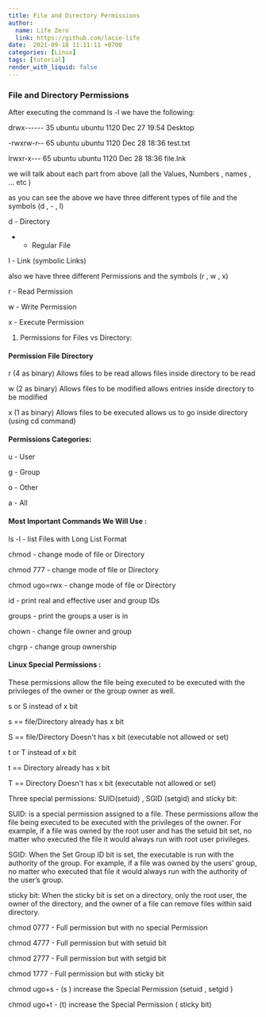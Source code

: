 ```yaml
---
title: File and Directory Permissions
author:
  name: Life Zero
  link: https://github.com/lacie-life
date:  2021-09-18 11:11:11 +0700
categories: [Linux]
tags: [tutorial]
render_with_liquid: false
---
```


### File and Directory Permissions

After executing the command ls -l we have the following:

drwx------ 35 ubuntu ubuntu 1120 Dec 27 19:54 Desktop

-rwxrw-r-- 65 ubuntu ubuntu 1120 Dec 28 18:36 test.txt

lrwxr-x--- 65 ubuntu ubuntu 1120 Dec 28 18:36 file.lnk

we will talk about each part from above (all the Values, Numbers , names , ... etc )

as you can see the above we have three different types of file and the symbols (d , - , l)

d - Directory

- - Regular File

l - Link (symbolic Links)

also we have three different Permissions and the symbols (r , w , x)

r - Read Permission

w - Write Permission

x - Execute Permission

1. Permissions for Files vs Directory:

#### Permission File Directory

r (4 as binary) Allows files to be read allows files inside directory to be read

w (2 as binary) Allows files to be modified allows entries inside directory to be modified

x (1 as binary) Allows files to be executed allows us to go inside directory (using cd command)

#### Permissions Categories:

u - User

g - Group

o - Other

a - All

#### Most Important Commands We Will Use :

ls -l - list Files with Long List Format

chmod - change mode of file or Directory

chmod 777 - change mode of file or Directory

chmod ugo=rwx - change mode of file or Directory

id - print real and effective user and group IDs

groups - print the groups a user is in

chown - change file owner and group

chgrp - change group ownership

#### Linux Special Permissions :

These permissions allow the file being executed to be executed with the privileges of the owner or the group owner as well.

s or S instead of x bit

s == file/Directory already has x bit

S == file/Directory Doesn't has x bit (executable not allowed or set)

t or T instead of x bit

t == Directory already has x bit

T == Directory Doesn't has x bit (executable not allowed or set)

Three special permissions: SUID(setuid) , SGID (setgid) and sticky bit:

SUID: is a special permission assigned to a file. These permissions allow the file being executed to be executed with the privileges of the owner. For example, if a file was owned by the root user and has the setuid bit set, no matter who executed the file it would always run with root user privileges.

SGID: When the Set Group ID bit is set, the executable is run with the authority of the group. For example, if a file was owned by the users’ group, no matter who executed that file it would always run with the authority of the user’s group.

sticky bit: When the sticky bit is set on a directory, only the root user, the owner of the directory, and the owner of a file can remove files within said directory.

chmod 0777 - Full permission but with no special Permission

chmod 4777 - Full permission but with setuid bit

chmod 2777 - Full permission but with setgid bit

chmod 1777 - Full permission but with sticky bit

chmod ugo+s - (s ) increase the Special Permission (setuid , setgid )

chmod ugo+t - (t) increase the Special Permission ( sticky bit)

